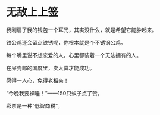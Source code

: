 # 无敌上上签

我刚扇了我的钱包一个耳光，其实没什么，就是希望它能肿起来。 

铁公鸡还会留点铁锈呢，你根本就是个不锈钢公鸡。 

每个嘴里说不想恋爱的人，心里都装着一个无法拥有的人。 

在屎壳郎的国度里，卖大粪才能成功。 

愿得一人心，免得老相亲！ 

“今晚我要裸睡！”——150只蚊子点了赞。 

彩票是一种“低智商税”。